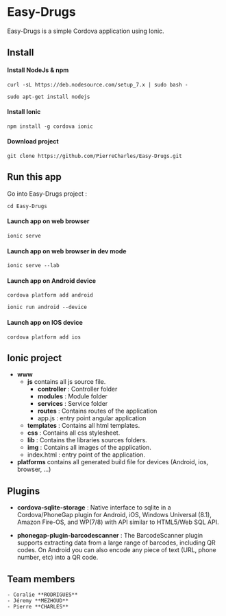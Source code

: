 # Easy-Drugs

Easy-Drugs is a simple Cordova application using Ionic.

## Install

#### Install NodeJs & npm

    curl -sL https://deb.nodesource.com/setup_7.x | sudo bash -

    sudo apt-get install nodejs

#### Install Ionic

    npm install -g cordova ionic

#### Download project

    git clone https://github.com/PierreCharles/Easy-Drugs.git

## Run this app

Go into Easy-Drugs project :

    cd Easy-Drugs

#### Launch app on web browser

    ionic serve

#### Launch app on web browser in dev mode

    ionic serve --lab

#### Launch app on Android device

    cordova platform add android

    ionic run android --device

#### Launch app on IOS device

    cordova platform add ios


## Ionic project

- **www**
    - **js** contains all js source file.
        - **controller** : Controller folder
        - **modules** : Module folder
        - **services** : Service folder
        - **routes** : Contains routes of the application
        - app.js : entry point angular application
    - **templates** : Contains all html templates.
    - **css** : Contains all css stylesheet.
    - **lib** : Contains the libraries sources folders.
    - **img** : Contains all images of the application.
    - index.html : entry point of the application.
- **platforms** contains all generated build file for devices (Android, ios, browser, ...)


## Plugins

- **cordova-sqlite-storage** : Native interface to sqlite in a Cordova/PhoneGap plugin for Android, iOS, Windows Universal (8.1), Amazon Fire-OS, and WP(7/8) with API similar to HTML5/Web SQL API.

- **phonegap-plugin-barcodescanner** : The BarcodeScanner plugin supports extracting data from a large range of barcodes, including QR codes. On Android you can also encode any piece of text (URL, phone number, etc) into a QR code.

## Team members
    - Coralie **RODRIGUES**
    - Jéremy **MEZHOUD**
    - Pierre **CHARLES**